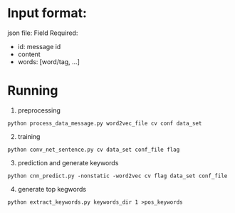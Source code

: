 
Input format:
=====
json file:
Field Required:
* id: message id
* content
* words: [word/tag, ...]

Running 
=====
1. preprocessing
```
python process_data_message.py word2vec_file cv conf data_set

```

2. training
```
python conv_net_sentence.py cv data_set conf_file flag
```

3. prediction and generate keywords
```
python cnn_predict.py -nonstatic -word2vec cv flag data_set conf_file
```

4. generate top kegwords
```
python extract_keywords.py keywords_dir 1 >pos_keywords
```
